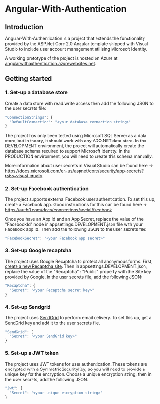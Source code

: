 # Angular-With-Authentication

## Introduction
Angular-With-Authentication is a project that extends the functionality provided by the ASP.Net Core 2.0 Angular template shipped with Visual Studio to include user account management utilising Microsoft Identity.

A working prototype of the project is hosted on Azure at [angularwithauthentication.azurewebsites.net](https://angularwithauthentication.azurewebsites.net).

## Getting started

### 1. Set-up a database store
Create a data store with read/write access then add the following JSON to the user secrets file:
```javascript
"ConnectionStrings": {
  "DefaultConnection": "<your database connection string>"
}
```

The project has only been tested using Microsoft SQL Server as a data store, but in theory, it should work with any ADO.NET data store.  In the DEVELOPMENT environment, the project will automatically create the database schema required to support Microsoft Identity.  In the PRODUCTION environment, you will need to create this schema manually.

More information about user secrets in Visual Studio can be found here -> https://docs.microsoft.com/en-us/aspnet/core/security/app-secrets?tabs=visual-studio.

### 2. Set-up Facebook authentication
The project supports external Facebook user authentication.  To set this up, create a Facebook app.  Good instructions for this can be found here -> https://auth0.com/docs/connections/social/facebook.

Once you have an App Id and an App Secret, replace the value of the "FacebookId" node in appsettings.DEVELOPMENT.json file with your Facebook app id.  Then add the following JSON to the user secrets file:
```javascript
"FacebookSecret": "<your Facebook app secret>"
```

### 3. Set-up Google recaptcha
The project uses Google Recaptcha to protect all anonymous forms.  First, [create a new Recaptcha site](https://www.google.com/recaptcha/admin).  Then in appsettings.DEVELOPMENT.json, replace the value of the "Recaptcha" : "Public" property with the Site key provided by Google.  In the user secrets file, add the following JSON:
```javascript
"Recaptcha": {
  "Secret": "<your Recaptcha secret key>"
}
```  

### 4. Set-up Sendgrid
The project uses [SendGrid](https://www.sendgrid.com) to perform email delivery.  To set this up, get a SendGrid key and add it to the user secrets file.
```javascript
"SendGrid": {
  "Secret": "<your SendGrid key>"
}
```

### 5. Set-up a JWT token
The project uses JWT tokens for user authentication.  These tokens are encrypted with a SymmetricSecurityKey, so you will need to provide a unique key for the encryption.  Choose a unique encryption string, then in the user secrets, add the following JSON.
```javascript
"Jwt": {
  "Secret": "<your unique encryption string>"
}
```
